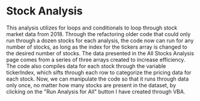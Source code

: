 # Stock Analysis

This analysis utilizes for loops and conditionals to loop through stock market data from 2018. Through the refactoring older code that could only run through a dozen stocks for each analysis, the code now can run for any number of stocks, as long as the index for the tickers array is changed to the desired number of stocks. The data presented in the All Stocks Analysis page comes from a series of three arrays created to increase efficiency. The code also compiles data for each stock through the variable tickerIndex, which sifts through each row to categorize the pricing data for each stock. Now, we can manipulate the code so that it runs through data only once, no matter how many stocks are present in the dataset, by clicking on the "Run Analysis for All" button I have created through VBA. 
